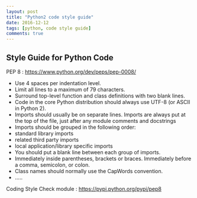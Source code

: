 ```yaml
---
layout: post
title: "Python2 code style guide"
date: 2016-12-12
tags: [python, code style guide]
comments: true
---
```


## Style Guide for Python Code

PEP 8 : <https://www.python.org/dev/peps/pep-0008/>

- Use 4 spaces per indentation level.
- Limit all lines to a maximum of 79 characters.
- Surround top-level function and class definitions with two blank lines.
- Code in the core Python distribution should always use UTF-8 (or ASCII in Python 2).
- Imports should usually be on separate lines. Imports are always put at the top of the file, just after any module comments and docstrings
- Imports should be grouped in the following order:
- standard library imports
- related third party imports
- local application/library specific imports
- You should put a blank line between each group of imports.
- Immediately inside parentheses, brackets or braces. Immediately before a comma, semicolon, or colon.
- Class names should normally use the CapWords convention.
- …..

Coding Style Check module : <https://pypi.python.org/pypi/pep8>
